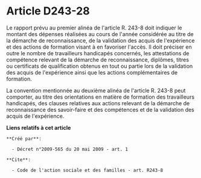 # Article D243-28

Le rapport prévu au premier alinéa de l'article R. 243-8 doit indiquer le montant des dépenses réalisées au cours de l'année
considérée au titre de la démarche de reconnaissance, de la validation des acquis de l'expérience et des actions de formation
visant à en favoriser l'accès. Il doit préciser en outre le nombre de travailleurs handicapés concernés, les attestations de
compétence relevant de la démarche de reconnaissance, diplômes, titres ou certificats de qualification obtenus en tout ou
partie lors de la validation des acquis de l'expérience ainsi que les actions complémentaires de formation. 

La convention mentionnée au deuxième alinéa de l'article R. 243-8 peut comporter, au titre des orientations en matière de
formation des travailleurs handicapés, des clauses relatives aux actions relevant de la démarche de reconnaissance des
savoir-faire et des compétences et de la validation des acquis de l'expérience.

**Liens relatifs à cet article**

	**Créé par**:

	  - Décret n°2009-565 du 20 mai 2009 - art. 1

	**Cite**:

	  - Code de l'action sociale et des familles - art. R243-8
